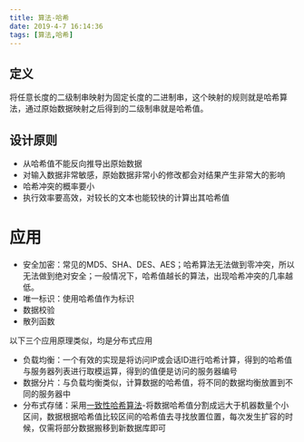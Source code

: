 ```yaml
---
title: 算法-哈希
date: 2019-4-7 16:14:36
tags: [算法,哈希]
---
```



## 定义

将任意长度的二级制串映射为固定长度的二进制串，这个映射的规则就是哈希算法，通过原始数据映射之后得到的二级制串就是哈希值。

## 设计原则

- 从哈希值不能反向推导出原始数据
- 对输入数据非常敏感，原始数据非常小的修改都会对结果产生非常大的影响
- 哈希冲突的概率要小
- 执行效率要高效，对较长的文本也能较快的计算出其哈希值

# 应用

- 安全加密：常见的MD5、SHA、DES、AES；哈希算法无法做到零冲突，所以无法做到绝对安全；一般情况下，哈希值越长的算法，出现哈希冲突的几率越低。
- 唯一标识：使用哈希值作为标识
- 数据校验
- 散列函数

以下三个应用原理类似，均是分布式应用

- 负载均衡：一个有效的实现是将访问IP或会话ID进行哈希计算，得到的哈希值与服务器列表进行取模运算，得到的值便是访问的服务器编号
- 数据分片：与负载均衡类似，计算数据的哈希值，将不同的数据均衡放置到不同的服务器中
- 分布式存储：采用[一致性哈希算法](https://mp.weixin.qq.com/s/yimfkNYF_tIJJqUIzV7TFA)-将数据哈希值分割成远大于机器数量个小区间，数据根据哈希值比较区间的哈希值去寻找放置位置，每次发生扩容的时候，仅需将部分数据搬移到新数据库即可